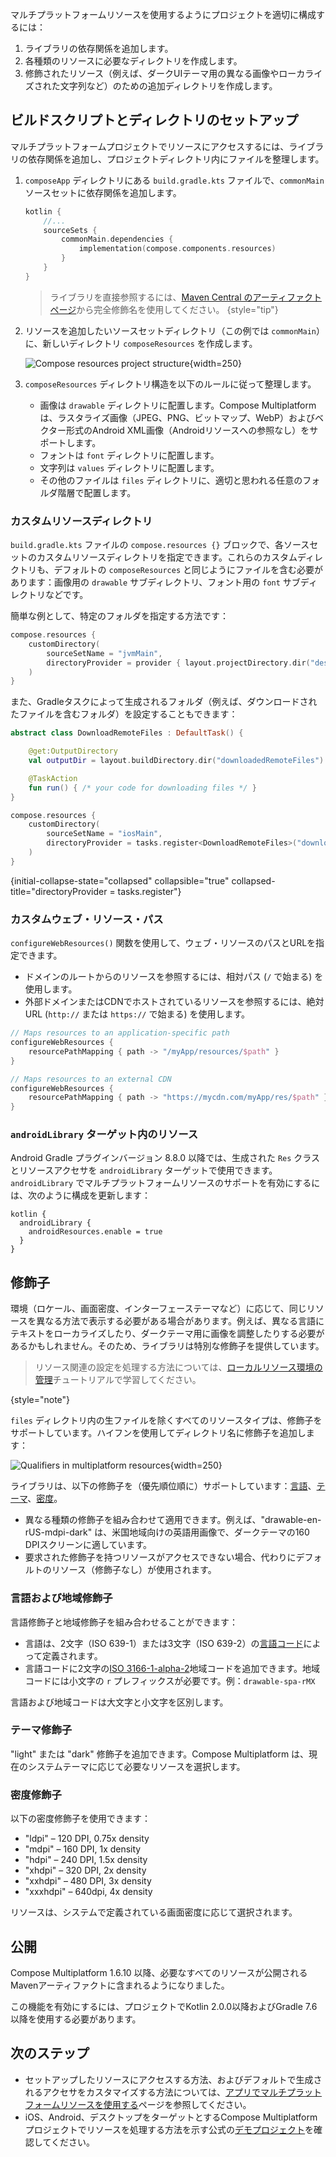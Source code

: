 [//]: # (title: マルチプラットフォームリソースのセットアップと構成)

<show-structure depth="3"/>

マルチプラットフォームリソースを使用するようにプロジェクトを適切に構成するには：

1.  ライブラリの依存関係を追加します。
2.  各種類のリソースに必要なディレクトリを作成します。
3.  修飾されたリソース（例えば、ダークUIテーマ用の異なる画像やローカライズされた文字列など）のための追加ディレクトリを作成します。

## ビルドスクリプトとディレクトリのセットアップ

マルチプラットフォームプロジェクトでリソースにアクセスするには、ライブラリの依存関係を追加し、プロジェクトディレクトリ内にファイルを整理します。

1.  `composeApp` ディレクトリにある `build.gradle.kts` ファイルで、`commonMain` ソースセットに依存関係を追加します。

    ```kotlin
    kotlin {
        //...
        sourceSets {
            commonMain.dependencies {
                implementation(compose.components.resources)
            }
        }
    }
    ```

    > ライブラリを直接参照するには、[Maven Central のアーティファクトページ](https://central.sonatype.com/artifact/org.jetbrains.compose.components/components-resources)から完全修飾名を使用してください。
    {style="tip"}

2.  リソースを追加したいソースセットディレクトリ（この例では `commonMain`）に、新しいディレクトリ `composeResources` を作成します。

    ![Compose resources project structure](compose-resources-structure.png){width=250}

3.  `composeResources` ディレクトリ構造を以下のルールに従って整理します。

    *   画像は `drawable` ディレクトリに配置します。Compose Multiplatform は、ラスタライズ画像（JPEG、PNG、ビットマップ、WebP）およびベクター形式のAndroid XML画像（Androidリソースへの参照なし）をサポートします。
    *   フォントは `font` ディレクトリに配置します。
    *   文字列は `values` ディレクトリに配置します。
    *   その他のファイルは `files` ディレクトリに、適切と思われる任意のフォルダ階層で配置します。

### カスタムリソースディレクトリ

`build.gradle.kts` ファイルの `compose.resources {}` ブロックで、各ソースセットのカスタムリソースディレクトリを指定できます。これらのカスタムディレクトリも、デフォルトの `composeResources` と同じようにファイルを含む必要があります：画像用の `drawable` サブディレクトリ、フォント用の `font` サブディレクトリなどです。

簡単な例として、特定のフォルダを指定する方法です：

```kotlin
compose.resources {
    customDirectory(
        sourceSetName = "jvmMain",
        directoryProvider = provider { layout.projectDirectory.dir("desktopResources") }
    )
}
```

また、Gradleタスクによって生成されるフォルダ（例えば、ダウンロードされたファイルを含むフォルダ）を設定することもできます：

```kotlin
abstract class DownloadRemoteFiles : DefaultTask() {

    @get:OutputDirectory
    val outputDir = layout.buildDirectory.dir("downloadedRemoteFiles")

    @TaskAction
    fun run() { /* your code for downloading files */ }
}

compose.resources {
    customDirectory(
        sourceSetName = "iosMain",
        directoryProvider = tasks.register<DownloadRemoteFiles>("downloadedRemoteFiles").map { it.outputDir.get() }
    )
}
```
{initial-collapse-state="collapsed" collapsible="true"  collapsed-title="directoryProvider = tasks.register<DownloadRemoteFiles>"}

### カスタムウェブ・リソース・パス

`configureWebResources()` 関数を使用して、ウェブ・リソースのパスとURLを指定できます。

*   ドメインのルートからのリソースを参照するには、相対パス (`/` で始まる) を使用します。
*   外部ドメインまたはCDNでホストされているリソースを参照するには、絶対URL (`http://` または `https://` で始まる) を使用します。

```kotlin
// Maps resources to an application-specific path
configureWebResources {
    resourcePathMapping { path -> "/myApp/resources/$path" }
}

// Maps resources to an external CDN
configureWebResources {
    resourcePathMapping { path -> "https://mycdn.com/myApp/res/$path" }
}
```

### `androidLibrary` ターゲット内のリソース
<primary-label ref="Experimental"/>

Android Gradle プラグインバージョン 8.8.0 以降では、生成された `Res` クラスとリソースアクセサを `androidLibrary` ターゲットで使用できます。`androidLibrary` でマルチプラットフォームリソースのサポートを有効にするには、次のように構成を更新します：

```
kotlin {
  androidLibrary {
    androidResources.enable = true
  }
}
```

## 修飾子

環境（ロケール、画面密度、インターフェーステーマなど）に応じて、同じリソースを異なる方法で表示する必要がある場合があります。例えば、異なる言語にテキストをローカライズしたり、ダークテーマ用に画像を調整したりする必要があるかもしれません。そのため、ライブラリは特別な修飾子を提供しています。

> リソース関連の設定を処理する方法については、[ローカルリソース環境の管理](compose-resource-environment.md)チュートリアルで学習してください。
>
{style="note"}

`files` ディレクトリ内の生ファイルを除くすべてのリソースタイプは、修飾子をサポートしています。ハイフンを使用してディレクトリ名に修飾子を追加します：

![Qualifiers in multiplatform resources](compose-resources-qualifiers.png){width=250}

ライブラリは、以下の修飾子を（優先順位順に）サポートしています：[言語](#language-and-regional-qualifiers)、[テーマ](#theme-qualifier)、[密度](#density-qualifier)。

*   異なる種類の修飾子を組み合わせて適用できます。例えば、"drawable-en-rUS-mdpi-dark" は、米国地域向けの英語用画像で、ダークテーマの160 DPIスクリーンに適しています。
*   要求された修飾子を持つリソースがアクセスできない場合、代わりにデフォルトのリソース（修飾子なし）が使用されます。

### 言語および地域修飾子

言語修飾子と地域修飾子を組み合わせることができます：
*   言語は、2文字（ISO 639-1）または3文字（ISO 639-2）の[言語コード](https://www.loc.gov/standards/iso639-2/php/code_list.php)によって定義されます。
*   言語コードに2文字の[ISO 3166-1-alpha-2](https://en.wikipedia.org/wiki/ISO_3166-1_alpha-2)地域コードを追加できます。地域コードには小文字の `r` プレフィックスが必要です。例：`drawable-spa-rMX`

言語および地域コードは大文字と小文字を区別します。

### テーマ修飾子

"light" または "dark" 修飾子を追加できます。Compose Multiplatform は、現在のシステムテーマに応じて必要なリソースを選択します。

### 密度修飾子

以下の密度修飾子を使用できます：

*   "ldpi" – 120 DPI, 0.75x density
*   "mdpi" – 160 DPI, 1x density
*   "hdpi" – 240 DPI, 1.5x density
*   "xhdpi" – 320 DPI, 2x density
*   "xxhdpi" – 480 DPI, 3x density
*   "xxxhdpi" – 640dpi, 4x density

リソースは、システムで定義されている画面密度に応じて選択されます。

## 公開

Compose Multiplatform 1.6.10 以降、必要なすべてのリソースが公開されるMavenアーティファクトに含まれるようになりました。

この機能を有効にするには、プロジェクトでKotlin 2.0.0以降およびGradle 7.6以降を使用する必要があります。

## 次のステップ

*   セットアップしたリソースにアクセスする方法、およびデフォルトで生成されるアクセサをカスタマイズする方法については、[アプリでマルチプラットフォームリソースを使用する](compose-multiplatform-resources-usage.md)ページを参照してください。
*   iOS、Android、デスクトップをターゲットとするCompose Multiplatformプロジェクトでリソースを処理する方法を示す公式の[デモプロジェクト](https://github.com/JetBrains/compose-multiplatform/tree/master/components/resources/demo)を確認してください。